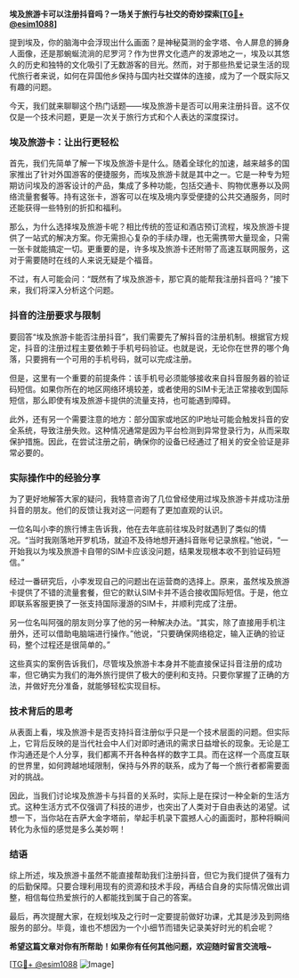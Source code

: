 **埃及旅游卡可以注册抖音吗？一场关于旅行与社交的奇妙探索[[TG💪+ @esim1088](https://t.me/s/esim1088)]**

提到埃及，你的脑海中会浮现出什么画面？是神秘莫测的金字塔、令人屏息的狮身人面像，还是那蜿蜒流淌的尼罗河？作为世界文化遗产的发源地之一，埃及以其悠久的历史和独特的文化吸引了无数游客的目光。然而，对于那些热爱记录生活的现代旅行者来说，如何在异国他乡保持与国内社交媒体的连接，成为了一个既实际又有趣的问题。

今天，我们就来聊聊这个热门话题——埃及旅游卡是否可以用来注册抖音。这不仅仅是一个技术问题，更是一次关于旅行方式和个人表达的深度探讨。

### 埃及旅游卡：让出行更轻松

首先，我们先简单了解一下埃及旅游卡是什么。随着全球化的加速，越来越多的国家推出了针对外国游客的便捷服务，而埃及旅游卡就是其中之一。它是一种专为短期访问埃及的游客设计的产品，集成了多种功能，包括交通卡、购物优惠券以及网络流量套餐等。持有这张卡，游客可以在埃及境内享受便捷的公共交通服务，同时还能获得一些特别的折扣和福利。

那么，为什么选择埃及旅游卡呢？相比传统的签证和酒店预订流程，埃及旅游卡提供了一站式的解决方案。你无需担心复杂的手续办理，也无需携带大量现金，只需一张卡就能搞定一切。更重要的是，许多埃及旅游卡还附带了高速互联网服务，这对于需要随时在线的人来说无疑是个福音。

不过，有人可能会问：“既然有了埃及旅游卡，那它真的能帮我注册抖音吗？”接下来，我们将深入分析这个问题。

### 抖音的注册要求与限制

要回答“埃及旅游卡能否注册抖音”，我们需要先了解抖音的注册机制。根据官方规定，抖音的注册过程主要依赖于手机号码验证。也就是说，无论你在世界的哪个角落，只要拥有一个可用的手机号码，就可以完成注册。

但是，这里有一个重要的前提条件：该手机号必须能够接收来自抖音服务器的验证码短信。如果你所在的地区网络环境较差，或者使用的SIM卡无法正常接收到国际短信，那么即使有埃及旅游卡提供的流量支持，也可能遇到障碍。

此外，还有另一个需要注意的地方：部分国家或地区的IP地址可能会触发抖音的安全系统，导致注册失败。这种情况通常是因为平台检测到异常登录行为，从而采取保护措施。因此，在尝试注册之前，确保你的设备已经通过了相关的安全验证是非常必要的。

### 实际操作中的经验分享

为了更好地解答大家的疑问，我特意咨询了几位曾经使用过埃及旅游卡并成功注册抖音的朋友。他们的反馈让我对这一问题有了更加直观的认识。

一位名叫小李的旅行博主告诉我，他在去年底前往埃及时就遇到了类似的情况。“当时我刚落地开罗机场，就迫不及待地想开通抖音账号记录旅程。”他说，“一开始我以为埃及旅游卡自带的SIM卡应该没问题，结果发现根本收不到验证码短信。”

经过一番研究后，小李发现自己的问题出在运营商的选择上。原来，虽然埃及旅游卡提供了不错的流量套餐，但它的默认SIM卡并不适合接收国际短信。于是，他立即联系客服更换了一张支持国际漫游的SIM卡，并顺利完成了注册。

另一位名叫阿强的朋友则分享了他的另一种解决办法。“其实，除了直接用手机注册外，还可以借助电脑端进行操作。”他说，“只要确保网络稳定，输入正确的验证码，整个过程还是很简单的。”

这些真实的案例告诉我们，尽管埃及旅游卡本身并不能直接保证抖音注册的成功率，但它确实为我们的海外旅行提供了极大的便利和支持。只要你掌握了正确的方法，并做好充分准备，就能够轻松实现目标。

### 技术背后的思考

从表面上看，埃及旅游卡是否支持抖音注册似乎只是一个技术层面的问题。但实际上，它背后反映的是当代社会中人们对即时通讯的需求日益增长的现象。无论是工作沟通还是个人分享，我们都离不开各种各样的数字工具。而在这样一个高度互联的世界里，如何跨越地域限制，保持与外界的联系，成为了每一个旅行者都需要面对的挑战。

因此，当我们讨论埃及旅游卡与抖音的关系时，实际上是在探讨一种全新的生活方式。这种生活方式不仅强调了科技的进步，也突出了人类对于自由表达的渴望。试想一下，当你站在吉萨大金字塔前，举起手机录下震撼人心的画面时，那种将瞬间转化为永恒的感觉是多么美妙啊！

### 结语

综上所述，埃及旅游卡虽然不能直接帮助我们注册抖音，但它为我们提供了强有力的后勤保障。只要合理利用现有的资源和技术手段，再结合自身的实际情况做出调整，相信每位热爱旅行的人都能找到属于自己的答案。

最后，再次提醒大家，在规划埃及之行时一定要提前做好功课，尤其是涉及到网络服务的部分。毕竟，谁也不想因为一个小细节而错失记录美好时光的机会呢？

**希望这篇文章对你有所帮助！如果你有任何其他问题，欢迎随时留言交流哦~**

[[TG💪+ @esim1088](https://t.me/s/esim1088) ![Image](https://i.postimg.cc/4NQfJmqS/Snipaste-2025-05-13-00-14-12.png)]